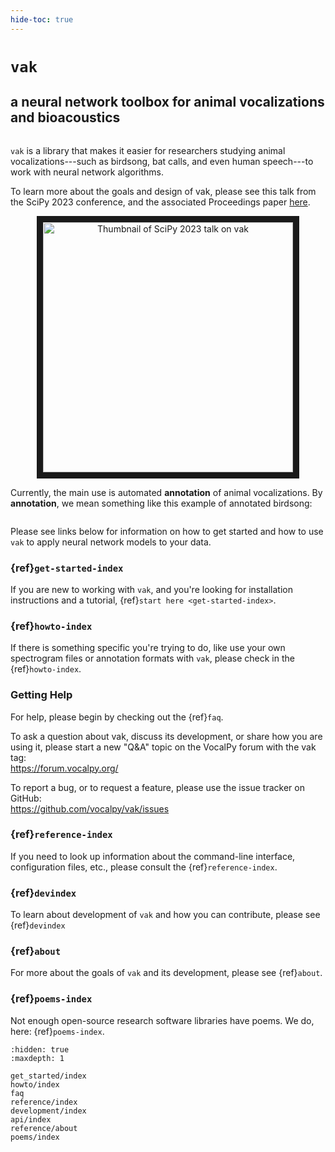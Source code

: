 ```yaml
---
hide-toc: true
---
```


# `vak`

## a neural network toolbox for animal vocalizations and bioacoustics

```{image} images/song_with_colored_segments.png
```

`vak` is a library that makes it easier
for researchers studying animal
vocalizations---such as birdsong, bat calls,
and even human speech---to work with
neural network algorithms.

To learn more about the goals and design of vak, 
please see this talk from the SciPy 2023 conference, 
and the associated Proceedings paper 
[here](https://conference.scipy.org/proceedings/scipy2023/pdfs/david_nicholson.pdf).

<p align="center">
<a href="https://www.youtube.com/watch?v=tpL0m5UwpZM" target="_blank">
 <img src="https://img.youtube.com/vi/tpL0m5UwpZM/mqdefault.jpg" alt="Thumbnail of SciPy 2023 talk on vak" width="400" border="10" />
</a>
</p>

Currently, the main use is automated **annotation** of animal vocalizations.
By **annotation**, we mean something like this example of annotated birdsong:

```{image} images/annotation_example_for_tutorial.png
```

Please see links below for information on how to get started and how to use `vak` to
apply neural network models to your data.

### {ref}`get-started-index`

If you are new to working with `vak`,
and you're looking for installation instructions and a tutorial,
{ref}`start here <get-started-index>`.

### {ref}`howto-index`

If there is something specific you're trying to do,
like use your own spectrogram files or annotation formats with `vak`,
please check in the {ref}`howto-index`.

### Getting Help

For help, please begin by checking out the {ref}`faq`.

To ask a question about vak, discuss its development, 
or share how you are using it, 
please start a new "Q&A" topic on the VocalPy forum 
with the vak tag:  
<https://forum.vocalpy.org/>

To report a bug, or to request a feature, 
please use the issue tracker on GitHub:  
<https://github.com/vocalpy/vak/issues>

### {ref}`reference-index`

If you need to look up information about the command-line interface, configuration files, etc.,
please consult the {ref}`reference-index`.

### {ref}`devindex`

To learn about development of `vak` and how you can contribute, please see {ref}`devindex`

### {ref}`about`

For more about the goals of `vak` and its development, please see {ref}`about`.

### {ref}`poems-index`

Not enough open-source research software libraries have poems. We do, here: {ref}`poems-index`.

```{toctree}
:hidden: true
:maxdepth: 1

get_started/index
howto/index
faq
reference/index
development/index
api/index
reference/about
poems/index
```

